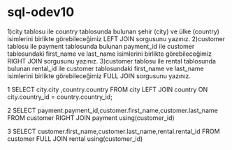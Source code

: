 # sql-odev10
1)city tablosu ile country tablosunda bulunan şehir (city) ve ülke (country) isimlerini birlikte görebileceğimiz LEFT JOIN sorgusunu yazınız.
2)customer tablosu ile payment tablosunda bulunan payment_id ile customer tablosundaki first_name ve last_name isimlerini birlikte görebileceğimiz RIGHT JOIN sorgusunu yazınız.
3)customer tablosu ile rental tablosunda bulunan rental_id ile customer tablosundaki first_name ve last_name isimlerini birlikte görebileceğimiz FULL JOIN sorgusunu yazınız.

1
SELECT city.city ,country.country FROM city
LEFT JOIN country ON city.country_id = country.country_id;

2
SELECT payment.payment_id,customer.first_name,customer.last_name FROM customer
RIGHT JOIN payment 
using(customer_id)

3
SELECT customer.first_name,customer.last_name,rental.rental_id FROM customer
FULL JOIN rental
using(customer_id)

